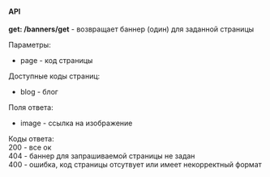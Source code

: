#### API ####

**get: /banners/get** - возвращает баннер (один) для заданной страницы  

Параметры:  
* page - код страницы  

Доступные коды страниц:  
* blog - блог  

Поля ответа:  
* image - ссылка на изображение  

Коды ответа:  
200 - все ок  
404 - баннер для запрашиваемой страницы не задан  
400 - ошибка, код страницы отсутвует или имеет некорректный формат